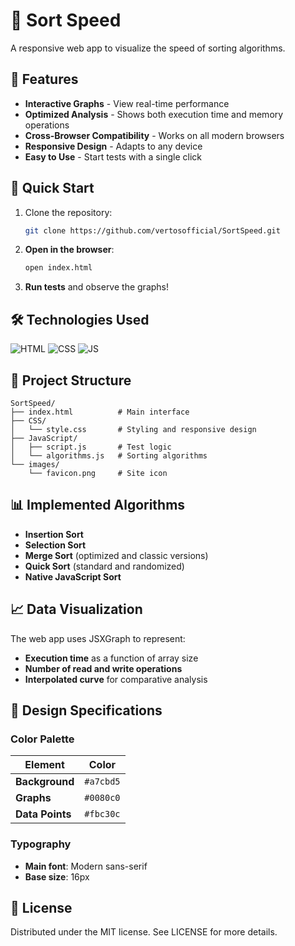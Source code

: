 # 🚀 Sort Speed
A responsive web app to visualize the speed of sorting algorithms.

## 🌟 Features
- **Interactive Graphs** - View real-time performance
- **Optimized Analysis** - Shows both execution time and memory operations
- **Cross-Browser Compatibility** - Works on all modern browsers
- **Responsive Design** - Adapts to any device
- **Easy to Use** - Start tests with a single click

## 🚀 Quick Start
1. Clone the repository:
   ```bash
   git clone https://github.com/vertosofficial/SortSpeed.git
   ```
2. **Open in the browser**:
   ```bash
   open index.html
   ```
3. **Run tests** and observe the graphs!

## 🛠️ Technologies Used
![HTML](https://img.shields.io/badge/html5%20-%23E34F26.svg?&style=for-the-badge&logo=html5&logoColor=white)  ![CSS](https://img.shields.io/badge/css3%20-%231572B6.svg?&style=for-the-badge&logo=css3&logoColor=white)  ![JS](https://img.shields.io/badge/javascript%20-%23323330.svg?&style=for-the-badge&logo=javascript&logoColor=%23F7DF1E)

## 📁 Project Structure
```text
SortSpeed/
├── index.html          # Main interface
├── CSS/
│   └── style.css       # Styling and responsive design
├── JavaScript/
│   ├── script.js       # Test logic
│   └── algorithms.js   # Sorting algorithms
└── images/
    └── favicon.png     # Site icon
```

## 📊 Implemented Algorithms
- **Insertion Sort**
- **Selection Sort**
- **Merge Sort** (optimized and classic versions)
- **Quick Sort** (standard and randomized)
- **Native JavaScript Sort**

## 📈 Data Visualization
The web app uses JSXGraph to represent:

- **Execution time** as a function of array size
- **Number of read and write operations**
- **Interpolated curve** for comparative analysis

## 🎨 Design Specifications
### Color Palette
| Element       | Color    |
| -------------- | --------- |
| **Background**     | `#a7cbd5` |
| **Graphs**    | `#0080c0` |
| **Data Points** | `#fbc30c` |

### Typography
- **Main font**: Modern sans-serif
- **Base size**: 16px

## 📄 License
Distributed under the MIT license. See LICENSE for more details.

